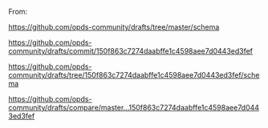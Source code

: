 From:

https://github.com/opds-community/drafts/tree/master/schema

https://github.com/opds-community/drafts/commit/150f863c7274daabffe1c4598aee7d0443ed3fef

https://github.com/opds-community/drafts/tree/150f863c7274daabffe1c4598aee7d0443ed3fef/schema

https://github.com/opds-community/drafts/compare/master...150f863c7274daabffe1c4598aee7d0443ed3fef
